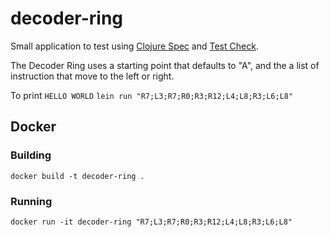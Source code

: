 # decoder-ring

Small application to test using [Clojure Spec](https://clojure.org/guides/spec) and [Test Check](https://clojure.org/guides/test_check_beginner).

The Decoder Ring uses a starting point that defaults to "A", and the a list of instruction that move to the left or right.

To print `HELLO WORLD`
`lein run "R7;L3;R7;R0;R3;R12;L4;L8;R3;L6;L8"`

## Docker

### Building
`docker build -t decoder-ring . `

### Running
`docker run -it decoder-ring "R7;L3;R7;R0;R3;R12;L4;L8;R3;L6;L8"`